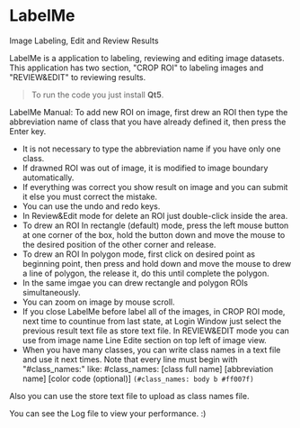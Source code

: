 # LabelMe
Image Labeling, Edit and Review Results

   LabelMe is a application to labeling, reviewing and editing image datasets.
   This application has two section, "CROP ROI" to labeling images and "REVIEW&EDIT" to reviewing results.
   
> To run the code you just install **Qt5**.

LabelMe Manual:
  To add new ROI on image, first drew an ROI then type the abbreviation name of class that you have already defined it, then press the Enter key.

  - It is not necessary to type the abbreviation name if you have only one class.
  - If drawned ROI was out of image, it is modified to image boundary automatically.
  - If everything was correct you show result on image and you can submit it else you must correct the mistake.
  - You can use the undo and redo keys.
  - In Review&Edit mode for delete an ROI just double-click inside the area.
  - To drew an ROI In rectangle (default) mode, press the left mouse button at one corner of the box, hold the button down and move the mouse to the desired position of the other corner and release.
  - To drew an ROI In polygon mode, first click on desired point as beginning point, then press and hold down and move the mouse to drew a line of polygon, the release it, do this until complete the polygon.
  - In the same imgae you can drew rectangle and polygon ROIs simultaneously.
  - You can zoom on image by mouse scroll.
  - If you close LabelMe before label all of the images, in CROP ROI mode, next time to countinue  from last state, at Login Window just select the previous result text file as store text file. In REVIEW&EDIT mode you can use from image name Line Edite section on top left of image view.
 - When you have many classes, you can write class names in a text file and use it next times. Note that every line must begin with "#class_names:" like: #class_names: [class full name] [abbreviation name] [color code (optional)] `(#class_names: body b #ff007f)`

Also you can use the store text file to upload as class names file.

You can see the Log file to view your performance. :)
